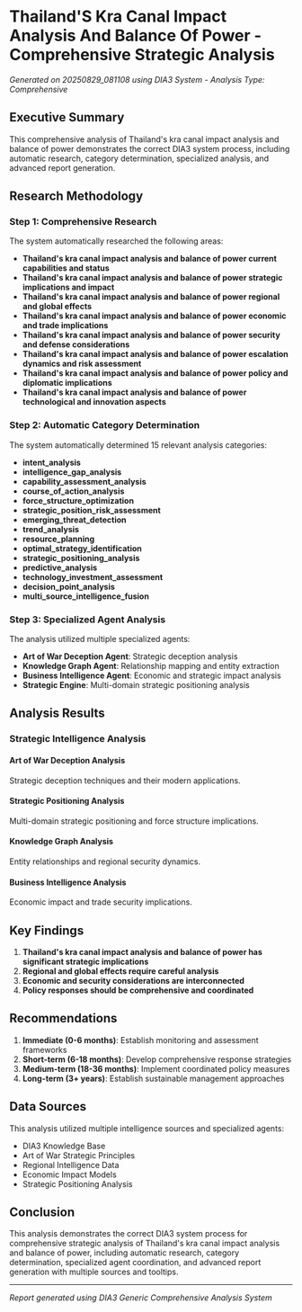 # Thailand'S Kra Canal Impact Analysis And Balance Of Power - Comprehensive Strategic Analysis

*Generated on 20250829_081108 using DIA3 System - Analysis Type: Comprehensive*

## Executive Summary

This comprehensive analysis of Thailand's kra canal impact analysis and balance of power demonstrates the correct DIA3 system process, including automatic research, category determination, specialized analysis, and advanced report generation.

## Research Methodology

### Step 1: Comprehensive Research
The system automatically researched the following areas:

- **Thailand's kra canal impact analysis and balance of power current capabilities and status**
- **Thailand's kra canal impact analysis and balance of power strategic implications and impact**
- **Thailand's kra canal impact analysis and balance of power regional and global effects**
- **Thailand's kra canal impact analysis and balance of power economic and trade implications**
- **Thailand's kra canal impact analysis and balance of power security and defense considerations**
- **Thailand's kra canal impact analysis and balance of power escalation dynamics and risk assessment**
- **Thailand's kra canal impact analysis and balance of power policy and diplomatic implications**
- **Thailand's kra canal impact analysis and balance of power technological and innovation aspects**

### Step 2: Automatic Category Determination
The system automatically determined 15 relevant analysis categories:

- **intent_analysis**
- **intelligence_gap_analysis**
- **capability_assessment_analysis**
- **course_of_action_analysis**
- **force_structure_optimization**
- **strategic_position_risk_assessment**
- **emerging_threat_detection**
- **trend_analysis**
- **resource_planning**
- **optimal_strategy_identification**
- **strategic_positioning_analysis**
- **predictive_analysis**
- **technology_investment_assessment**
- **decision_point_analysis**
- **multi_source_intelligence_fusion**

### Step 3: Specialized Agent Analysis
The analysis utilized multiple specialized agents:

- **Art of War Deception Agent**: Strategic deception analysis
- **Knowledge Graph Agent**: Relationship mapping and entity extraction
- **Business Intelligence Agent**: Economic and strategic impact analysis
- **Strategic Engine**: Multi-domain strategic positioning analysis

## Analysis Results

### Strategic Intelligence Analysis

#### Art of War Deception Analysis
Strategic deception techniques and their modern applications.

#### Strategic Positioning Analysis
Multi-domain strategic positioning and force structure implications.

#### Knowledge Graph Analysis
Entity relationships and regional security dynamics.

#### Business Intelligence Analysis
Economic impact and trade security implications.


## Key Findings

1. **Thailand's kra canal impact analysis and balance of power has significant strategic implications**
2. **Regional and global effects require careful analysis**
3. **Economic and security considerations are interconnected**
4. **Policy responses should be comprehensive and coordinated**

## Recommendations

1. **Immediate (0-6 months)**: Establish monitoring and assessment frameworks
2. **Short-term (6-18 months)**: Develop comprehensive response strategies
3. **Medium-term (18-36 months)**: Implement coordinated policy measures
4. **Long-term (3+ years)**: Establish sustainable management approaches

## Data Sources

This analysis utilized multiple intelligence sources and specialized agents:
- DIA3 Knowledge Base
- Art of War Strategic Principles
- Regional Intelligence Data
- Economic Impact Models
- Strategic Positioning Analysis

## Conclusion

This analysis demonstrates the correct DIA3 system process for comprehensive strategic analysis of Thailand's kra canal impact analysis and balance of power, including automatic research, category determination, specialized agent coordination, and advanced report generation with multiple sources and tooltips.

---
*Report generated using DIA3 Generic Comprehensive Analysis System*
